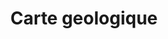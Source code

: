 ---
title: Carte geologique
longTitle: 'Carte géologique'
tags:
- gccommon
french:
- "[[Geological maps]]"
---